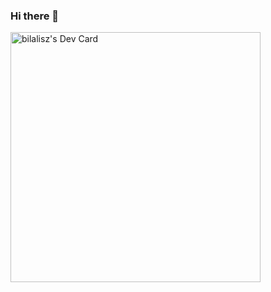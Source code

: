 ### Hi there 👋

<!--
**bilalisz/Bilalisz** is a ✨ _special_ ✨ repository because its `README.md` (this file) appears on your GitHub profile.

Here are some ideas to get you started:

- 🔭 I’m currently working on ...
- 🌱 I’m currently learning ...
- 👯 I’m looking to collaborate on ...
- 🤔 I’m looking for help with ...
- 💬 Ask me about ...
- 📫 How to reach me: ...
- 😄 Pronouns: ...
- ⚡ Fun fact: ...
-->
<a href="https://app.daily.dev/bilalisz"><img src="https://api.daily.dev/devcards/43ffd17b53894b6b9b37d785770bbdf9.png?r=nz9" width="400" alt="bilalisz's Dev Card"/></a>
